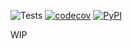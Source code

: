 ![Tests](https://github.com/JGoutin/starlette_aws_lambda_api_client/workflows/tests/badge.svg)
[![codecov](https://codecov.io/gh/JGoutin/starlette_aws_lambda_api_client/branch/main/graph/badge.svg)](https://codecov.io/gh/JGoutin/starlette_aws_lambda_api_client)
[![PyPI](https://img.shields.io/pypi/v/starlette_aws_lambda_api_client.svg)](https://pypi.org/project/starlette_aws_lambda_api_client)

WIP
